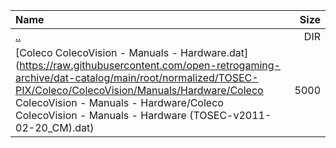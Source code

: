 |Name|Size|
|:---|---:|
|[..](../index.html)|DIR|
|[Coleco ColecoVision - Manuals - Hardware.dat](https://raw.githubusercontent.com/open-retrogaming-archive/dat-catalog/main/root/normalized/TOSEC-PIX/Coleco/ColecoVision/Manuals/Hardware/Coleco ColecoVision - Manuals - Hardware/Coleco ColecoVision - Manuals - Hardware (TOSEC-v2011-02-20_CM).dat)|5000|
